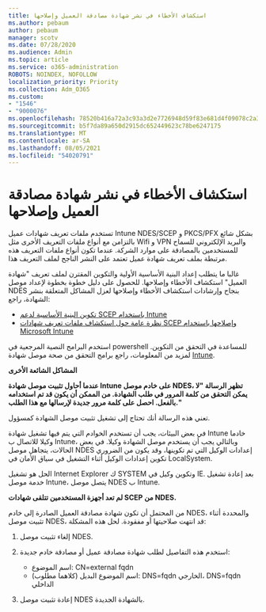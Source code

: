 ```yaml
---
title: استكشاف الأخطاء في نشر شهادة مصادقة العميل وإصلاحها
ms.author: pebaum
author: pebaum
manager: scotv
ms.date: 07/28/2020
ms.audience: Admin
ms.topic: article
ms.service: o365-administration
ROBOTS: NOINDEX, NOFOLLOW
localization_priority: Priority
ms.collection: Adm_O365
ms.custom:
- "1546"
- "9000076"
ms.openlocfilehash: 78520b416a72a3c93a3d2e7726948d59f83e681d4f09078c2a3cefac7bf1db3d
ms.sourcegitcommit: b5f7da89a650d2915dc652449623c78be6247175
ms.translationtype: MT
ms.contentlocale: ar-SA
ms.lasthandoff: 08/05/2021
ms.locfileid: "54020791"
---
```

# <a name="troubleshooting-client-authentication-certificate-deployment"></a>استكشاف الأخطاء في نشر شهادة مصادقة العميل وإصلاحها

تستخدم ملفات تعريف شهادات عميل Intune NDES/SCEP و PKCS/PFX بشكل شائع بالتزامن مع أنواع ملفات التعريف الأخرى مثل Wifi و VPN والبريد الإلكتروني للسماح للمستخدمين بالمصادقة على موارد الشركة. عندما تكون أنواع ملفات التعريف هذه مرتبطة بملف تعريف شهادة عميل تعتمد على النشر الناجح لملف التعريف هذا.

غالبا ما يتطلب إعداد البنية الأساسية الأولية والتكوين المقترن لملف تعريف "شهادة العميل" استكشاف الأخطاء وإصلاحها. للحصول على دليل خطوة بخطوة لإعداد موصل NDES بنجاح وإرشادات استكشاف الأخطاء وإصلاحها لعزل المشاكل المتعلقة بنشر الشهادة، راجع: 

- [تكوين البنية الأساسية لدعم SCEP باستخدام Intune](https://support.microsoft.com/help/4459540/troubleshoot-ndes-configuration-for-use-with-intune)
- [نظرة عامة حول استكشاف ملفات تعريف شهادات SCEP وإصلاحها باستخدام Microsoft Intune](https://support.microsoft.com/help/4457481/troubleshooting-scep-certificate-profile-deployment-in-intune)

استخدم البرامج النصية المرجعية في powershell للمساعدة في التحقق من التكوين. لمزيد من المعلومات، راجع برامج التحقق من صحة موصل شهادة [Intune](https://github.com/microsoftgraph/powershell-intune-samples/tree/master/CertificationAuthority).

  
**المشاكل الشائعة الأخرى**

**عندما أحاول تثبيت موصل شهادة Intune على خادم موصل NDES، تظهر الرسالة "لا يمكن التحقق من كلمة المرور في طلب الشهادة. من الممكن أن يكون قد تم استخدامه بالفعل. احصل على كلمة مرور جديدة لإرسالها مع هذا الطلب."**  

تعني هذه الرسالة أنك تحتاج إلى تشغيل تثبيت موصل الشهادة كمسؤول.

في بعض البيئات، يجب أن تستخدم الخوادم التي يتم فيها تشغيل شهادة Intune خادما وكيلا للاتصال ب Intune، وبالتالي يجب أن يستخدم موصل الشهادة وكيلا. في بعض الحالات، يتجاهل موصل NDES إعدادات الوكيل التي تم تكوينها، وقد يكون من الضروري تكوين إعدادات الوكيل أثناء التشغيل في سياق الأمان في LocalSystem. 
 
الحل هو تشغيل Internet Explorer ك SYSTEM وتكوين وكيل في IE. بعد إعادة تشغيل خدمة موصل Intune، يتصل موصل NDES ب Intune.

**لم تعد أجهزة المستخدمين تتلقى شهادات SCEP من NDES.**

من المحتمل أن تكون شهادة مصادقة العميل الصادرة إلى خادم NDES، والمحددة أثناء تثبيت موصل NDES، قد انتهت صلاحيتها أو مفقودة. لحل هذه المشكلة: 
 
1. إلغاء تثبيت موصل NDES.  
2. استخدم هذه التفاصيل لطلب شهادة مصادقة عميل أو مصادقة خادم جديدة: 
 
    - اسم الموضوع: CN=external fqdn  
    - اسم الموضوع البديل (كلاهما مطلوب): DNS=fqdn الخارجي، DNS=fqdn الداخلي 
 
3. إعادة تثبيت موصل NDES بالشهادة الجديدة.